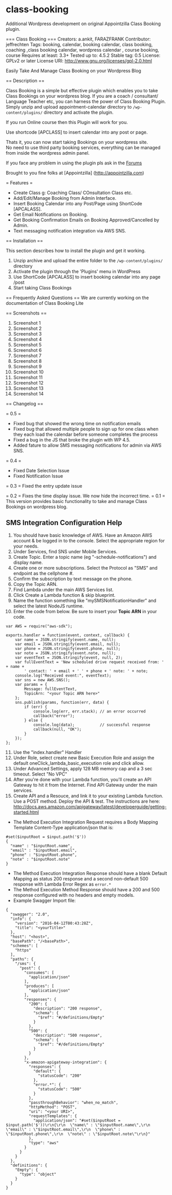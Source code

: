 # class-booking
Additional Wordpress development on original Appointzilla Class Booking plugin.

=== Class Booking ===
Creators: a.ankit, FARAZFRANK
Contributor: jeffrechten
Tags: booking, calendar, booking calendar, class booking, coaching ,class booking calendar, wordpress calendar , course booking, course
Requires at least: 3.3+
Tested up to: 4.5.2
Stable tag: 0.5
License: GPLv2 or later
License URI: http://www.gnu.org/licenses/gpl-2.0.html

Easily Take And Manage Class Booking on your Wordpress Blog

== Description ==

Class Booking is a simple but effective plugin which enables you to take Class Bookings on your wordpress blog. If you are a coach / consultant/ Language Teacher etc, you can harness the power of Class Booking Plugin. Simply unzip and upload appointment-calendar directory to `/wp-content/plugins/` directory and activate the plugin. 

If you run Online course then this Plugin will work for you. 

Use shortcode [APCLASS] to insert calendar into any post or page. 


Thats it, you can now start taking Bookings on your wordpress site.  
No need to use third party  booking services, everything can be managed from inside the wordpress admin panel. 

If you face any problem in using the plugin pls ask in the [Forums](http://wordpress.org/support/plugin/class-booking)

Brought to you fine folks at [Appointzilla] (http://appointzilla.com)

= Features =

* Create Class g: Coaching Class/ COnsultation Class etc.
* Add/Edit/Manage Booking from Admin Interface.
* Insert Booking Calendar into any Post/Page using ShortCode [APCALASS].
* Get Email Notifications on Booking.
* Get Booking Confirmation Emails on Booking Approved/Cancelled by Admin.
* Text messaging notification integration via AWS SNS.




== Installation ==

This section describes how to install the plugin and get it working.

1. Unzip archive and upload the entire folder to the `/wp-content/plugins/` directory
2. Activate the plugin through the 'Plugins' menu in WordPress
3. Use ShortCode [APCALASS] to insert booking calendar into any page /post
4. Start taking Class Bookings


== Frequently Asked Questions ==
We are currently working on the documentation of Class Booking Lite

== Screenshots ==

1. Screenshot 1
2. Screenshot 2
3. Screenshot 3
4. Screenshot 4
5. Screenshot 5
6. Screenshot 6
7. Screenshot 7
8. Screenshot 8
9. Screenshot 9 
10. Screenshot 10
11. Screenshot 11
12. Screenshot 12
13. Screenshot 13
14. Screenshot 14


== Changelog ==

= 0.5 =
* Fixed bug that showed the wrong time on notification emails
* Fixed bug that allowed multiple people to sign up for one class when they each load the calendar before someone completes the process
* Fixed a bug in the JS that broke the plugin with WP 4.5.
* Added fature to allow SMS messaging notifications for admin via AWS SNS.

= 0.4 =
* Fixed Date Selection Issue
* Fixed Notification Issue

= 0.3 =
Fixed the entry update issue

= 0.2 =
Fixes the time display issue. We now hide the incorrect time.
= 0.1 =
This version provides basic functionality to take and manage Class Bookings on wordpress blog.


## SMS Integration Configuration Help

1. You should have basic knowledge of AWS. Have an Amazon AWS account & be logged in to the console. Select the appropriate region for your needs.
2. Under Services, find SNS under Mobile Services.
3. Create Topic.  Enter a topic name (eg "<mysitename>-schedule-notifications") and display name.
4. Create one or more subscriptions.  Select the Protocol as "SMS" and endpoint as the cellphone #.
5. Confirm the subscription by text message on the phone.
6. Copy the Topic ARN.
7. Find Lambda under the main AWS Services list.
8. Click Create a Lambda function & skip blueprint.
9. Name the function something like "mySMSNotificationHandler" and select the latest NodeJS runtime.
10. Enter the code from below. Be sure to insert your **Topic ARN** in your code.

```
var AWS = require("aws-sdk");

exports.handler = function(event, context, callback) {
    var name = JSON.stringify(event.name, null);
    var email = JSON.stringify(event.email, null);
    var phone = JSON.stringify(event.phone, null);
    var note = JSON.stringify(event.note, null);
    var eventText = JSON.stringify(event, null, 2);
    var fullEventText = 'New scheduled drive request received from: ' + name +
        ' contact: ' + email + ' ' + phone + ' note: ' + note;
    console.log("Received event:", eventText);
    var sns = new AWS.SNS();
    var params = {
        Message: fullEventText,
        TopicArn: "<your Topic ARN here>"
    };
    sns.publish(params, function(err, data) {
        if (err) {
            console.log(err, err.stack); // an error occurred
            callback("error");
        } else {
            console.log(data);           // successful response
            callback(null, "OK");
        }
    });
};
```

11. Use the "index.handler" Handler
12. Under Role, select create new Basic Execution Role and assign the default oneClick_lambda_basic_execution role and click allow.
13. Under Advanced Settings, apply 128 MB memory cap and a 3 sec timeout. Select "No VPC"
14. After you're done with your Lambda function, you'll create an API Gateway to hit it from the Internet. Find API Gateway under the main services.
15. Create API and a Resouce, and link it to your existing Lambda function. Use a POST method. Deploy the API & test. The instructions are here: http://docs.aws.amazon.com/apigateway/latest/developerguide/getting-started.html
  * The Method Execution Integration Request requires a Body Mapping Template Content-Type application/json that is:
```
#set($inputRoot = $input.path('$'))
{
  "name" : "$inputRoot.name",
  "email" : "$inputRoot.email",
  "phone" : "$inputRoot.phone",
  "note" : "$inputRoot.note"
}
```
  * The Method Execution Integration Response should have a blank Default Mapping as status 200 response and a second non-default 500 response with Lambda Error Regex as `error.*`
  * The Method Execution Method Response should have a 200 and 500 response configured with no headers and empty models.
  * Example Swagger Import file:
```
{
  "swagger": "2.0",
  "info": {
    "version": "2016-04-12T00:43:28Z",
    "title": "<yourTitle>"
  },
  "host": "<host>",
  "basePath": "/<basePath>",
  "schemes": [
    "https"
  ],
  "paths": {
    "/sms": {
      "post": {
        "consumes": [
          "application/json"
        ],
        "produces": [
          "application/json"
        ],
        "responses": {
          "200": {
            "description": "200 response",
            "schema": {
              "$ref": "#/definitions/Empty"
            }
          },
          "500": {
            "description": "500 response",
            "schema": {
              "$ref": "#/definitions/Empty"
            }
          }
        },
        "x-amazon-apigateway-integration": {
          "responses": {
            "default": {
              "statusCode": "200"
            },
            "error.*": {
              "statusCode": "500"
            }
          },
          "passthroughBehavior": "when_no_match",
          "httpMethod": "POST",
          "uri": "<your URI>",
          "requestTemplates": {
            "application/json": "#set($inputRoot = $input.path('$'))\r\n{\r\n  \"name\" : \"$inputRoot.name\",\r\n  \"email\" : \"$inputRoot.email\",\r\n  \"phone\" : \"$inputRoot.phone\",\r\n  \"note\" : \"$inputRoot.note\"\r\n}"
          },
          "type": "aws"
        }
      }
    }
  },
  "definitions": {
    "Empty": {
      "type": "object"
    }
  }
}
```


